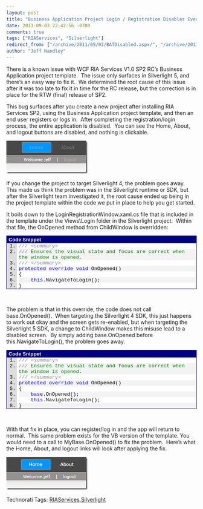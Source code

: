 ```yaml
---
layout: post
title: "Business Application Project Login / Registration Disables Everything"
date: 2011-09-03 22:42:56 -0700
comments: true
tags: ["RIAServices", "Silverlight"]
redirect_from: ["/archive/2011/09/03/BATDisabled.aspx/", "/archive/2011/09/03/batdisabled.aspx"]
author: "Jeff Handley"
---
```

<!-- more -->
<p>There is a known issue with WCF RIA Services V1.0 SP2 RC’s Business Application project template.  The issue only surfaces in Silverlight 5, and there’s an easy way to fix it.  We determined the root cause of this issue after it was too late to fix it in time for the RC release, but the correction is in place for the RTW (final) release of SP2.</p>  <p>This bug surfaces after you create a new project after installing RIA Services SP2, using the Business Application project template, and then an end user registers or logs in.  After completing the registration/login process, the entire application is disabled.  You can see the Home, About, and logout buttons are disabled, and nothing is clickable.</p>  <p><a href="/img/postimages/84403f50f45e_D26D/image_2.png" rel="lightbox"><img style="background-image: none; border-bottom: 0px; border-left: 0px; padding-left: 0px; padding-right: 0px; display: inline; border-top: 0px; border-right: 0px; padding-top: 0px" title="image" border="0" alt="image" src="/img/postimages/84403f50f45e_D26D/image_thumb.png" width="215" height="87" /></a></p>  <p>If you change the project to target Silverlight 4, the problem goes away.  This made us think the problem was in the Silverlight runtime or SDK, but after the Silverlight team investigated it, the root cause ended up being in the project template within the code we put in place to help you get started.</p>  <p>It boils down to the LoginRegistrationWindow.xaml.cs file that is included in the template under the Views\Login folder in the Silverlight project.  Within that file, the OnOpened method from ChildWindow is overridden:</p>  <div style="padding-bottom: 0px; margin: 0px; padding-left: 0px; padding-right: 0px; display: inline; float: none; padding-top: 0px" id="scid:9ce6104f-a9aa-4a17-a79f-3a39532ebf7c:47557551-dd3f-4dd6-84c2-a32a63571edc" class="wlWriterEditableSmartContent"> <div style="border: #000080 1px solid; color: #000; font-family: 'Courier New', Courier, Monospace; font-size: 10pt"> <div style="background: #000080; color: #fff; font-family: Verdana, Tahoma, Arial, sans-serif; font-weight: bold; padding: 2px 5px">Code Snippet</div> <div style="background: #ddd; max-height: 300px; overflow: auto"> <ol style="background: #ffffff; margin: 0 0 0 2em; padding: 0 0 0 5px;"> <li><span style="color:#808080">///</span><span style="color:#008000"> </span><span style="color:#808080">&lt;summary&gt;</span></li> <li style="background: #f3f3f3"><span style="color:#808080">///</span><span style="color:#008000"> Ensures the visual state and focus are correct when the window is opened.</span></li> <li><span style="color:#808080">///</span><span style="color:#008000"> </span><span style="color:#808080">&lt;/summary&gt;</span></li> <li style="background: #f3f3f3"><span style="color:#0000ff">protected</span> <span style="color:#0000ff">override</span> <span style="color:#0000ff">void</span> OnOpened()</li> <li>{</li> <li style="background: #f3f3f3">    <span style="color:#0000ff">this</span>.NavigateToLogin();</li> <li>}</li> </ol> </div> </div> </div>  <p> </p>  <p>The problem is that in this override, the code does not call base.OnOpened().  When targeting the Silverlight 4 SDK, this just happens to work out okay and the screen gets re-enabled, but when targeting the Silverlight 5 SDK, a change to ChildWindow makes this misuse lead to a disabled screen.  By simply adding base.OnOpened before this.NavigateToLogin(), the problem goes away.</p>  <div style="padding-bottom: 0px; margin: 0px; padding-left: 0px; padding-right: 0px; display: inline; float: none; padding-top: 0px" id="scid:9ce6104f-a9aa-4a17-a79f-3a39532ebf7c:96285032-e2b4-4401-a8dc-007bd355571c" class="wlWriterEditableSmartContent"> <div style="border: #000080 1px solid; color: #000; font-family: 'Courier New', Courier, Monospace; font-size: 10pt"> <div style="background: #000080; color: #fff; font-family: Verdana, Tahoma, Arial, sans-serif; font-weight: bold; padding: 2px 5px">Code Snippet</div> <div style="background: #ddd; max-height: 300px; overflow: auto"> <ol style="background: #ffffff; margin: 0 0 0 2em; padding: 0 0 0 5px;"> <li><span style="color:#808080">///</span><span style="color:#008000"> </span><span style="color:#808080">&lt;summary&gt;</span></li> <li style="background: #f3f3f3"><span style="color:#808080">///</span><span style="color:#008000"> Ensures the visual state and focus are correct when the window is opened.</span></li> <li><span style="color:#808080">///</span><span style="color:#008000"> </span><span style="color:#808080">&lt;/summary&gt;</span></li> <li style="background: #f3f3f3"><span style="color:#0000ff">protected</span> <span style="color:#0000ff">override</span> <span style="color:#0000ff">void</span> OnOpened()</li> <li>{</li> <li style="background: #f3f3f3">    <span style="color:#0000ff">base</span>.OnOpened();</li> <li>    <span style="color:#0000ff">this</span>.NavigateToLogin();</li> <li style="background: #f3f3f3">}</li> </ol> </div> </div> </div>  <p> </p>  <p>With that fix in place, you can register/log in and the app will return to normal.  This same problem exists for the VB version of the template. You would need to a call to MyBase.OnOpened() to fix the problem.  Here’s what the Home, About, and logout links will look after applying the fix.</p>  <p><a href="/img/postimages/84403f50f45e_D26D/image_4.png" rel="lightbox"><img style="background-image: none; border-bottom: 0px; border-left: 0px; padding-left: 0px; padding-right: 0px; display: inline; border-top: 0px; border-right: 0px; padding-top: 0px" title="image" border="0" alt="image" src="/img/postimages/84403f50f45e_D26D/image_thumb_1.png" width="215" height="87" /></a></p>  <div style="padding-bottom: 0px; margin: 0px; padding-left: 0px; padding-right: 0px; display: inline; float: none; padding-top: 0px" id="scid:0767317B-992E-4b12-91E0-4F059A8CECA8:cb41d64d-e464-4752-8d71-230a82afd98f" class="wlWriterEditableSmartContent">Technorati Tags: <a href="http://technorati.com/tags/RIAServices" rel="tag">RIAServices</a>,<a href="http://technorati.com/tags/Silverlight" rel="tag">Silverlight</a></div>

